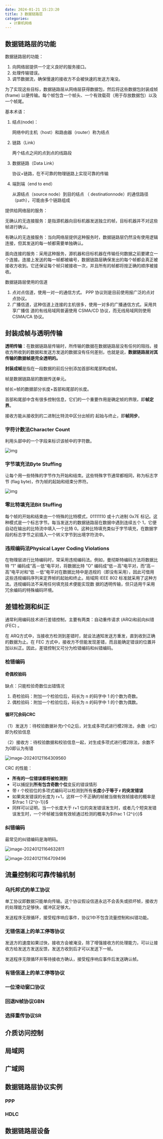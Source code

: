```yaml
---
date: 2024-01-21 15:23:20
title: 3 数据链路层
categories:
  - 计算机网络
---
```


## 数据链路层的功能

数据链路层的功能：

1. 向网络层提供一个定义良好的服务接口。
2. 处理传输错误。
3. 调节数据流，确保慢速的接收方不会被快速的发送方淹没。

为了实现这些目标，数据链路层从网络层获得数据包，然后将这些数据包封装成帧 (frame) 以便传输。每个帧包含一个帧头、一个有效载荷（用于存放数据包）以及一个帧尾。

基本术语：

1. 结点(node)：

   网络中的主机（host）和路由器（router）称为结点

2. 链路（Link）

   两个结点之间的点到点的线路段

3. 数据链路（Data Link）

   协议+链路，在不可靠的物理链路上实现可靠的传输

4. 端到端（end to end）

   从源结点（source node）到目的结点 （ destinationnode）的通信路径（path），可能由多个链路组成

提供给网络层的服务：

无确认的无连接服务：是指源机器向目标机器发送独立的帧，目标机器并不对这些帧进行确认。

有确认的无连接服务：当向网络层提供这种服务时，数据链路层仍然没有使用逻辑连接，但其发送的每一帧都需要单独确认。

面向连接的服务：采用这种服务，源机器和目标机器在传输任何数据之前要建立一个连接。连接上发送的每一帧都被编号，数据链路层确保发出的每个帧都会真正被接收方收到。它还保证每个帧只被接收一次，并且所有的帧都将按正确的顺序被接收。

数据链路层使用的信道

1. 点对点信道，使用一对一的通信方式。 PPP 协议则是目前使用报广泛的点对点协议。 
2. 广播信道，这种信道上连接的主机很多，使用一对多的广播通信方式。采用共享广播信 道的有线局域网普遍使用 CSMA/CD 协议，而无线局域网则使用 CSMA/CA 协议。



## 封装成帧与透明传输

**透明传输**：在数据链路层传输时，所传输的数据在数据链路层没有任何的阻挡，接收方所收到的数据和发送方发送的数据没有任何差别，也就是说，**数据链路层对其传输的数据帧是完全透明的。**

**封装成帧**是指在一段数据的前后分别添加首部和尾部构成帧。

帧是数据链路层的数据传送单元。

帧长=帧的数据部分长度+首部和尾部的长度。

首部和尾部中含有很多控制信息，它们的一个重要作用是确定帧的界限，即**帧定界**。

接收方能从接收到的二进制比特流中区分出帧的 起始与终止，即**帧同步**。

### 字符计数法Character Count

利用头部中的一个字段来标识该帧中的字符数。

![img](https://picture2023-1309715649.cos.ap-beijing.myqcloud.com/img/2021-07-21-10-47-55-9uynXC.png)

### 字节填充法Byte Stuffing

让每个用一些特殊的字节作为开始和结朿。这些特殊字节通常都相同，称为标志字节 (flag byte)，作为帧的起始和结束分界符。

![img](https://picture2023-1309715649.cos.ap-beijing.myqcloud.com/img/2021-07-21-10-47-55-09lAvz.png)

### 零比特填充法Bit Stuffing

每个帧的开始和结束由一个特殊的比特模式，01111110 或十六进制 0x7E 标记。这种模式是一个标志字节。每当发送方的数据链路层在数据中遇到连续五个 1，它便自动在输出的比特流中填入一个比特 0。这种比特填充类似于字节填充，在数据字段的标志字节之前插入一个转义字节到出境字符流中。

### 违规编码法Physical Layer Coding Violations

在物理层进行比特编码时，常采用违规编码法。例如，曼彻斯特编码方法将数据比特 “1" 编码成“高－低“电平对，将数据比特 ”O" 编码成“低－高“电平对，而“高－高“电平对和“低 －低“电平对在数据比特中是违规的（即没有采用），因此可借用这些违规编码序列来定界帧的起始和终止。局域网 IEEE 802 标准就采用了这种方法。违规编码法不采用任何填充技术便能实现数 据的透明传输，但只适用千采用冗余编码的特殊编码环境。

## 差错检测和纠正

通常利用编码技术进行差错控制，主要有两类：自动重传请求 (ARQ)和前向纠错(FEC) 。

在 ARQ方式中，当接收方检测到差错时，就设法通知发送方重发，直到收到正确的数据为止。在 FEC 方式中，接收方不但能发现差错，而且能确定错误的位置并加以纠正。因此，差错控制又可分为检错编码和纠错编码。

### 检错编码

#### 奇偶校验码

缺点：只能检验奇数位出错情况

1. 奇检验码：附加一个检验位后，码长为 n 的码字中 1 的个数为奇数。
2. 偶检验码：附加一个检验位后，码长为 n 的码字中 1 的个数为偶数。

#### 循环冗余码CRC

（1）发送方：待校验数据补充r个0之后，对生成多项式进行模2除法，余数（r位）即为校验信息

（2）接收方：待校验数据和校验信息一起，对生成多项式进行模2除法，余数不为0即认为有错

![image-20240121164309560](https://picture2023-1309715649.cos.ap-beijing.myqcloud.com/img/image-20240121164309560.png)

CRC 的性能：

- **所有的一位错误都将被检测到**
- 可以捕捉到**所有包含奇数个位**变反的错误情形
- 带 r 个校验位的多项式编码可以检测到所有**长度小于等于 r 的突发错误**
- 如果突发错误的长度为 r+1，这样一个不正确的帧被当做有效帧接收的概率是$\frac 1 {2^{r-1}}$
- 同样可以证明，当一个长度大于 r+1 位的突发错误发生时，或者几个短突发错误发生时，一个坏帧被当做有效帧通过检测的概率为$\frac 1 {2^{r}}$

### 纠错编码

最常见的纠错编码是海明码。

![image-20240121164632811](https://picture2023-1309715649.cos.ap-beijing.myqcloud.com/img/image-20240121164632811.png)

![image-20240121164709496](https://picture2023-1309715649.cos.ap-beijing.myqcloud.com/img/image-20240121164709496.png)

## 流量控制和可靠传输机制

### 乌托邦式的单工协议

单工协议即数据只能单向传输。这个协议假设信道永远不会丢失或损坏帧，接收方的处理能力足够快，缓冲区足够大。

发送程序无限循环，接受程序响应事件，协议1中不包含流量控制和纠错功能。

### 无错信道上的单工停等协议

发送方的速度如果过快，接收方会被淹没，除了增强接收方的处理能力，可以让接收方给发送方发送反馈，发送方收到后才可以发送下一帧。

发送程序无限循环并等待接收方确认，接受程序响应事件后发送确认帧。

### 有错信道上的单工停等协议



### 一位滑动窗口协议

### 回退N帧协议GBN

### 选择重传协议SR



## 介质访问控制



## 局域网



## 广域网



## 数据链路层协议实例

### PPP

### HDLC



## 数据链路层设备


